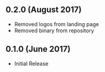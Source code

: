 0.2.0 (August 2017)
-------------------

- Removed logos from landing page
- Removed binary from repository

0.1.0 (June 2017)
-----------------

- Initial Release